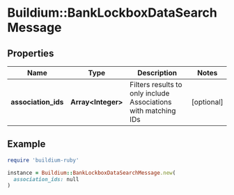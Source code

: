 # Buildium::BankLockboxDataSearchMessage

## Properties

| Name | Type | Description | Notes |
| ---- | ---- | ----------- | ----- |
| **association_ids** | **Array&lt;Integer&gt;** | Filters results to only include Associations with matching IDs | [optional] |

## Example

```ruby
require 'buildium-ruby'

instance = Buildium::BankLockboxDataSearchMessage.new(
  association_ids: null
)
```

